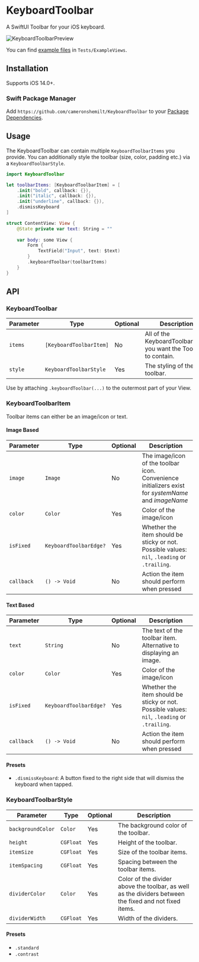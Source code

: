 # KeyboardToolbar
A SwiftUI Toolbar for your iOS keyboard.

![KeyboardToolbarPreview](https://user-images.githubusercontent.com/31541782/110855742-0df94c80-82b7-11eb-955d-3fa352457dd1.gif)

You can find [example files](https://github.com/cameronshemilt/KeyboardToolbar/tree/main/Tests/ExampleViews) in `Tests/ExampleViews`.

## Installation

Supports iOS 14.0+.

### Swift Package Manager

Add `https://github.com/cameronshemilt/KeyboardToolbar` to your [Package Dependencies](https://developer.apple.com/documentation/xcode/adding_package_dependencies_to_your_app).

## Usage

The KeyboardToolbar can contain multiple `KeyboardToolbarItems` you provide.
You can additionally style the toolbar (size, color, padding etc.) via a `KeyboardToolbarStyle`.

```swift
import KeyboardToolbar

let toolbarItems: [KeyboardToolbarItem] = [
    .init("bold", callback: {}),
    .init("italic", callback: {}),
    .init("underline", callback: {}),
    .dismissKeyboard
]

struct ContentView: View {
    @State private var text: String = ""
    
    var body: some View {
        Form {
            TextField("Input", text: $text)
        }
        .keyboardToolbar(toolbarItems)
    }
}
```

## API

### KeyboardToolbar

| **Parameter** | **Type**                | **Optional** | **Description**                                              |
| ------------- | ----------------------- | ------------ | ------------------------------------------------------------ |
| `items`       | `[KeyboardToolbarItem]` | No           | All of the KeyboardToolbarItems you want the Toolbar to contain. |
| `style`       | `KeyboardToolbarStyle`  | Yes          | The styling of the toolbar.                                  |

Use by attaching `.keyboardToolbar(...)` to the outermost part of your View.

### KeyboardToolbarItem

Toolbar items can either be an image/icon or text.

#### Image Based

| **Parameter** | **Type**               | **Optional** | **Description**                                              |
| ------------- | ---------------------- | ------------ | ------------------------------------------------------------ |
| `image`       | `Image`                | No           | The image/icon of the toolbar icon. Convenience initializers exist for *systemName* and *imageName* |
| `color`       | `Color`                | Yes          | Color of the image/icon                                      |
| `isFixed`     | `KeyboardToolbarEdge?` | Yes          | Whether the item should be sticky or not. Possible values: `nil`, `.leading` or `.trailing`. |
| `callback`    | `() -> Void`           | No           | Action the item should perform when pressed                  |

#### Text Based

| **Parameter** | **Type**               | **Optional** | **Description**                                              |
| ------------- | ---------------------- | ------------ | ------------------------------------------------------------ |
| `text`        | `String`               | No           | The text of the toolbar item. Alternative to displaying an image. |
| `color`       | `Color`                | Yes          | Color of the image/icon                                      |
| `isFixed`     | `KeyboardToolbarEdge?` | Yes          | Whether the item should be sticky or not. Possible values: `nil`, `.leading` or `.trailing`. |
| `callback`    | `() -> Void`           | No           | Action the item should perform when pressed                  |

#### Presets

- `.dismissKeyboard`: A button fixed to the right side that will dismiss the keyboard when tapped.

### KeyboardToolbarStyle

| **Parameter**     | **Type**  | Optional | **Description**                                              |
| ----------------- | --------- | -------- | ------------------------------------------------------------ |
| `backgroundColor` | `Color`   | Yes      | The background color of the toolbar.                         |
| `height`          | `CGFloat` | Yes      | Height of the toolbar.                                       |
| `itemSize`        | `CGFloat` | Yes      | Size of the toolbar items.                                   |
| `itemSpacing`     | `CGFloat` | Yes      | Spacing between the toolbar items.                           |
| `dividerColor`    | `Color`   | Yes      | Color of the divider above the toolbar, as well as the dividers between the fixed and not fixed items. |
| `dividerWidth`    | `CGFloat` | Yes      | Width of the dividers.                                       |

#### Presets

- `.standard`
- `.contrast`

